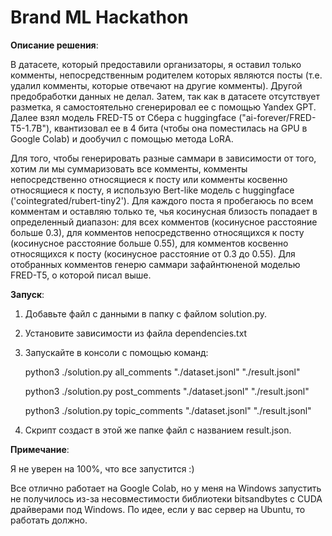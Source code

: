 # Brand ML Hackathon
 
**Описание решения**:

В датасете, который предоставили организаторы, я оставил только комменты, непосредственным родителем которых являются посты (т.е. удалил комменты, которые отвечают на другие комменты). Другой предобработки данных не делал. Затем, так как в датасете отсутствует разметка, я самостоятельно сгенерировал ее с помощью Yandex GPT. Далее взял модель FRED-T5 от Сбера с huggingface ("ai-forever/FRED-T5-1.7B"), квантизовал ее в 4 бита (чтобы она поместилась на GPU в Google Colab) и дообучил с помощью метода LoRA.

Для того, чтобы генерировать разные саммари в зависимости от того, хотим ли мы суммаризовать все комменты, комменты непосредственно относящиеся к посту или комменты косвенно относящиеся к посту, я использую Bert-like модель с huggingface ('cointegrated/rubert-tiny2'). Для каждого поста я пробегаюсь по всем комментам и оставляю только те, чья косинусная близость попадает в определенный диапазон: для всех комментов (косинусное расстояние больше 0.3), для комментов непосредственно относящихся к посту (косинусное расстояние больше 0.55), для комментов косвенно относящихся к посту (косинусное расстояние от 0.3 до 0.55). Для отобранных комментов генерю саммари зафайнтюненой моделью FRED-T5, о которой писал выше.

**Запуск**:

1. Добавьте файл с данными в папку с файлом solution.py.
2. Установите зависимости из файла dependencies.txt
3. Запускайте в консоли с помощью команд:


   python3 ./solution.py all_comments "./dataset.jsonl" "./result.jsonl"
   
   python3 ./solution.py post_comments "./dataset.jsonl" "./result.jsonl"
   
   python3 ./solution.py topic_comments "./dataset.jsonl" "./result.jsonl"

4. Скрипт создаст в этой же папке файл с названием result.json.

**Примечание**:

Я не уверен на 100%, что все запустится :)

Все отлично работает на Google Colab, но у меня на Windows запустить не получилось из-за несовместимости библиотеки bitsandbytes с CUDA драйверами под Windows. По идее, если у вас сервер на Ubuntu, то работать должно. 




 
